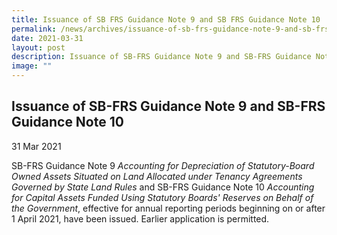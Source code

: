 ```yaml
---
title: Issuance of SB FRS Guidance Note 9 and SB FRS Guidance Note 10
permalink: /news/archives/issuance-of-sb-frs-guidance-note-9-and-sb-frs-guidance-note-10/
date: 2021-03-31
layout: post
description: Issuance of SB-FRS Guidance Note 9 and SB-FRS Guidance Note 10
image: ""
---
```

Issuance of SB-FRS Guidance Note 9 and SB-FRS Guidance Note 10
--------------------------------------------------------------

31 Mar 2021

SB-FRS Guidance Note 9 _Accounting for Depreciation of Statutory-Board Owned Assets Situated on Land Allocated under Tenancy Agreements Governed by State Land Rules_ and SB-FRS Guidance Note 10 _Accounting for Capital Assets Funded Using Statutory Boards' Reserves on Behalf of the Government_, effective for annual reporting periods beginning on or after 1 April 2021, have been issued. Earlier application is permitted.